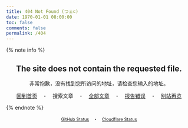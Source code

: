 ```yaml
---
title: 404 Not Found (つェ⊂)
date: 1970-01-01 08:00:00
toc: false
comments: false
permalink: /404
---
```


{% note info %}

<center>

## The site does not contain the requested file.

非常抱歉，没有找到您所访问的地址，请检查您输入的地址。

<a href="/" rel="section" data-pjax-state="load"><i class="fa fa-book fa-fw"></i>回到首页</a>　・　<a role="button" data-pjax-state="load" class="popup-trigger menu-item-search"><i class="fa fa-search fa-fw"></i>搜索文章</a>　・　<a href="/archives/" rel="section" data-pjax-state="load"><i class="fa fa-archive fa-fw"></i>全部文章</a>　・　[<i class="fa fa-bug fa-fw"></i>报告错误](https://github.com/Misaka13514/blog/issues/new)　・　<a href="/links/" rel="section" data-pjax-state="load"><i class="fa fa-link fa-fw"></i>别站再览</a>
</center>

{% endnote %}
<center>
<small>

[GitHub Status](https://www.githubstatus.com)　・　[Cloudflare Status](https://www.cloudflarestatus.com)

</small>
</center>
